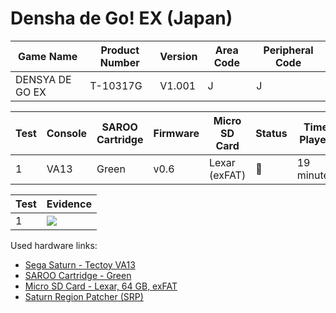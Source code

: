 # Densha de Go! EX (Japan)

| Game Name       | Product Number | Version | Area Code | Peripheral Code |
| --------------- | -------------- | ------- | --------- | --------------- |
| DENSYA DE GO EX | T-10317G       | V1.001  | J         | J               |

| Test | Console | SAROO Cartridge | Firmware | Micro SD Card | Status | Time Played |
| ---- | ------- | --------------- | -------- | ------------- | ------ | ----------- |
| 1    | VA13    | Green           | v0.6     | Lexar (exFAT) | :100:  | 19 minutes  |

| Test | Evidence                                                                                         |
| ---- | ------------------------------------------------------------------------------------------------ |
| 1    | [![](https://img.youtube.com/vi/9n7YFcS9z1g/0.jpg)](https://www.youtube.com/watch?v=9n7YFcS9z1g) |

Used hardware links:

- [Sega Saturn - Tectoy VA13](../../../../Info/Consoles/VA13/README.md)
- [SAROO Cartridge - Green](../../../../Info/Cartridges/RetroGameParadiseStore/1.32F/README.md)
- [Micro SD Card - Lexar, 64 GB, exFAT](../../../../Info/SdCards/Lexar/64GB/exfat/README.md)
- [Saturn Region Patcher (SRP)](https://segaxtreme.net/resources/saturn-region-patcher.81/download)
